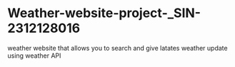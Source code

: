 # Weather-website-project-_SIN-2312128016
 weather website that allows you to search and give latates weather update using weather API
